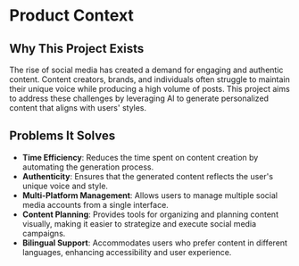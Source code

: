 # Product Context

## Why This Project Exists
The rise of social media has created a demand for engaging and authentic content. Content creators, brands, and individuals often struggle to maintain their unique voice while producing a high volume of posts. This project aims to address these challenges by leveraging AI to generate personalized content that aligns with users' styles.

## Problems It Solves
- **Time Efficiency**: Reduces the time spent on content creation by automating the generation process.
- **Authenticity**: Ensures that the generated content reflects the user's unique voice and style.
- **Multi-Platform Management**: Allows users to manage multiple social media accounts from a single interface.
- **Content Planning**: Provides tools for organizing and planning content visually, making it easier to strategize and execute social media campaigns.
- **Bilingual Support**: Accommodates users who prefer content in different languages, enhancing accessibility and user experience.
